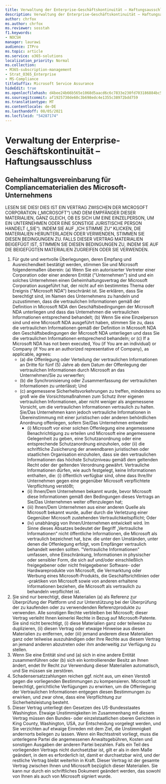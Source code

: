 ```yaml
---
title: Verwaltung der Enterprise-Geschäftskontinuität – Haftungsausschluss
description: Verwaltung der Enterprise-Geschäftskontinuität – Haftungsausschluss
author: chrfox
ms.author: chrfox
ms.reviewer: sosstah
f1.keywords:
- NOCSH
manager: laurawi
audience: ITPro
ms.topic: article
ms.service: o365-solutions
localization_priority: Normal
ms.collection:
- M365-subscription-management
- Strat_O365_Enterprise
- MS-Compliance
titleSuffix: Microsoft Service Assurance
hideEdit: true
ms.openlocfilehash: d4bee24b66b565e1068d5aacd6c6c7833e230fd703186884bc53d5e378ecf44d
ms.sourcegitcommit: af1925730de60c3b698edc4e1355c38972bdd759
ms.translationtype: MT
ms.contentlocale: de-DE
ms.lasthandoff: 08/05/2021
ms.locfileid: "54287174"
---
```

# <a name="enterprise-business-continuity-management-legal-disclaimer"></a>Verwaltung der Enterprise-Geschäftskontinuität – Haftungsausschluss

## <a name="microsoft-corporation-non-disclosure-agreement-for-compliance-materials"></a>Geheimhaltungsvereinbarung für Compliancematerialien des Microsoft-Unternehmens

LESEN SIE DIES! DIES IST EIN VERTRAG ZWISCHEN DER MICROSOFT CORPORATION („MICROSOFT“) UND DEM EMPFÄNGER DIESER MATERIALIEN, GANZ GLEICH, OB ES SICH UM EINE EINZELPERSON, UM EIN UNTERNEHMEN ODER EINE SONSTIGE JURISTISCHE PERSON HANDELT („SIE“). INDEM SIE AUF „ICH STIMME ZU“ KLICKEN, DIE MATERIALIEN HERUNTERLADEN ODER VERWENDEN, STIMMEN SIE DIESEN BEDINGUNGEN ZU. FALLS DIESER VERTRAG MATERIALIEN BEIGEFÜGT IST, STIMMEN SIE DIESEN BEDINGUNGEN ZU, INDEM SIE AUF DIE BEIGEFÜGTEN MATERIALIEN ZUGREIFEN ODER SIE VERWENDEN.

1. Für gute und wertvolle Überlegungen, deren Empfang und Ausreichendkeit bestätigt werden, stimmen Sie und Microsoft folgendermaßen überein: (a) Wenn Sie ein autorisierter Vertreter einer Corporation oder einer anderen Entität ("Unternehmen") sind und ein solches Unternehmen einen Geheimhaltungsvertrag der Microsoft Corporation ausgeführt hat, der nicht auf ein bestimmtes Thema oder Ereignis ("Microsoft NDA") beschränkt ist.  Sie erklären, dass Sie berechtigt sind, im Namen des Unternehmens zu handeln und zuzustimmen, dass die vertraulichen Informationen gemäß der Definition in Microsoft NDA den Geschäftsbedingungen der Microsoft NDA unterliegen und dass das Unternehmen die vertraulichen Informationen entsprechend behandelt; (b) Wenn Sie eine Einzelperson sind und eine Microsoft NDA ausgeführt haben, stimmen Sie zu, dass die vertraulichen Informationen gemäß der Definition in Microsoft NDA den Geschäftsbedingungen der Microsoft NDA unterliegen und dass Sie die vertraulichen Informationen entsprechend behandeln; or (c) If a Microsoft NDA has not been executed, You (if You are an individual) or Company (if You are an authorized representative of Company), as applicable, agrees: 
    - (a) die Offenlegung oder Verteilung der vertraulichen Informationen an Dritte für fünf (5) Jahre ab dem Datum der Offenlegung der vertraulichen Informationen durch Microsoft an das Unternehmen/Sie zu verwerfen; 
    - (b) die Synchronisierung oder Zusammenfassung der vertraulichen Informationen zu unterlässt; Und 
    - (c) angemessene Sicherheitsvorkehrungen zu treffen, mindestens so groß wie die Vorsichtsmaßnahmen zum Schutz ihrer eigenen vertraulichen Informationen, aber nicht weniger als angemessene Vorsicht, um die vertraulichen Informationen vertraulich zu halten. Sie/Das Unternehmen kann jedoch vertrauliche Informationen in Übereinstimmung mit einer juristischen oder anderen behördlichen Anordnung offenlegen, sofern Sie/Das Unternehmen entweder 
        - (i) Microsoft vor einer solchen Offenlegung eine angemessene Benachrichtigung zu erteilen und Microsoft eine angemessene Gelegenheit zu geben, eine Schutzanordnung oder eine entsprechende Schutzanordnung einzuholen, oder (ii) die schriftliche Zusicherung der anwendbaren juristischen oder staatlichen Organisation einzuholen, dass sie den vertraulichen Informationen das höchste Schutzniveau gemäß dem geltenden Recht oder der geltenden Verordnung gewährt. Vertrauliche Informationen dürfen, wie auch festgelegt, keine Informationen enthalten, die: (i) öffentlich verfügbar sind, ohne dass Ihre/Ihr Unternehmen gegen eine gegenüber Microsoft verpflichtete Verpflichtung verstößt; 
        - (ii) Ihnen/Dem Unternehmen bekannt wurde, bevor Microsoft diese Informationen gemäß den Bedingungen dieses Vertrags an Sie/Das Unternehmen weiter offenzulegen hat;
        - (iii) Ihnen/Dem Unternehmen aus einer anderen Quelle als Microsoft bekannt wurde, außer durch die Verletzung einer Gegenüber Microsoft zustehenden Vertraulichkeitspflicht; Oder
        - (iv) unabhängig von Ihnen/Unternehmen entwickelt wird. Im Sinne dieses Absatzes bedeutet der Begriff „Vertrauliche Informationen“ nicht öffentliche Informationen, die Microsoft als vertraulich bezeichnet hat, bzw. die unter den Umständen, unter denen die Offenlegung erfolgt, vom Empfänger vertraulich behandelt werden sollten. "Vertrauliche Informationen" umfassen, ohne Einschränkung, Informationen in physischer oder sensibler Form, die sich auf und/oder einschließlich freigegebener oder nicht freigegebener Software- oder Hardwareprodukte von Microsoft, die Vermarktung oder Werbung eines Microsoft-Produkts, die Geschäftsrichtlinien oder -praktiken von Microsoft sowie von anderen erhaltene Informationen beziehen, die Microsoft als vertraulich zu behandeln verpflichtet ist.
2. Sie sind nur berechtigt, diese Materialien (a) als Referenz zur Überprüfung der Plattform und zur Unterstützung bei der Überprüfung der zu kaufenden oder zu verwendenden Referenzprodukte zu verwenden. Alle sonstigen Rechte verbleiben bei Microsoft; dieser Vertrag verleiht Ihnen keinerlei Rechte in Bezug auf Microsoft-Patente. Sie sind nicht berechtigt, (i) diese Materialien ganz oder teilweise zu duplizieren, (ii) diesen Vertrag oder etwaige Hinweise aus diesen Materialien zu entfernen, oder (iii) jemand anderem diese Materialien ganz oder teilweise auszuhändigen oder Ihre Rechte aus diesem Vertrag an jemand anderen abzutreten oder ihm anderweitig zur Verfügung zu stellen. 
3. Wenn Sie eine Entität sind und (a) sich in eine andere Entität zusammenführen oder (b) sich ein kontrollierender Besitz an Ihnen ändert, endet Ihr Recht zur Verwendung dieser Materialien automatisch, und Sie müssen sie zerstören. 
4. Schadensersatzzahlungen reichen ggf. nicht aus, um einen Verstoß gegen die vorliegenden Bestimmungen zu kompensieren.  Microsoft ist berechtigt, gerichtliche Verfügungen zu erwirken, um die Offenlegung der Vertraulichen Informationen entgegen diesen Bestimmungen zu erwirken, und zwar ohne, dass eine Verpflichtung zur Sicherheitsleistung besteht.  
5. Dieser Vertrag unterliegt den Gesetzen des US-Bundesstaates Washington. Etwaige Unstimmigkeiten im Zusammenhang mit diesem Vertrag müssen den Bundes- oder einzelstaatlichen oberen Gerichten in King County, Washington, USA, zur Entscheidung vorgelegt werden, und Sie  verzichten auf etwaige Einreden mit dem Ziel,  die Unstimmigkeit andernorts beilegen zu lassen. Wenn ein Rechtsstreit vorliegt, muss die unterlegene Partei die angemessenen Anwaltsgebühren, Kosten und sonstigen Ausgaben der anderen Partei bezahlen. Falls ein Teil des vorliegenden Vertrags nicht durchsetzbar ist, gilt er als in dem Maße geändert, in dem es erforderlich ist, damit er durchsetzbar wird, und der restliche Vertrag bleibt weiterhin in Kraft. Dieser Vertrag ist der gesamte Vertrag zwischen Ihnen und Microsoft bezüglich dieser Materialien. Sie kann nur durch ein schriftliches Dokument geändert werden, das sowohl von Ihnen als auch von Microsoft signiert wurde.
